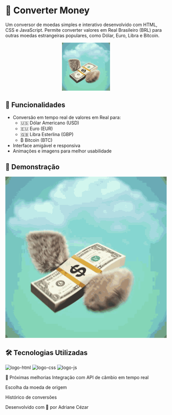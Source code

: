 # 💸 Converter Money

Um conversor de moedas simples e interativo desenvolvido com HTML, CSS e JavaScript. Permite converter valores em Real Brasileiro (BRL) para outras moedas estrangeiras populares, como Dólar, Euro, Libra e Bitcoin.

<p align="center">
  <img src="./assets/money-cash.gif" alt="Logo do Conversor" width="150">
</p>


## 🚀 Funcionalidades

- Conversão em tempo real de valores em Real para:
  - 🇺🇸 Dólar Americano (USD)
  - 🇪🇺 Euro (EUR)
  - 🇬🇧 Libra Esterlina (GBP)
  - ₿ Bitcoin (BTC)
- Interface amigável e responsiva
- Animações e imagens para melhor usabilidade

## 🎥 Demonstração

![Logo do Conversor](./assets/money-cash.gif)


## 🛠️ Tecnologias Utilizadas

 <img src="https://img.shields.io/badge/HTML5-E34F26?style=for-the-badge&logo=html5&logoColor=white" alt="logo-html"/> <img src="https://img.shields.io/badge/CSS-239120?&style=for-the-badge&logo=css3&logoColor=white" alt="logo-css" /> <img src="https://img.shields.io/badge/JavaScript-323330?style=for-the-badge&logo=javascript&logoColor=F7DF1E" alt="logo-js"/>


📌 Próximas melhorias
Integração com API de câmbio em tempo real

Escolha da moeda de origem

Histórico de conversões


Desenvolvido com 💙 por Adriane Cézar


